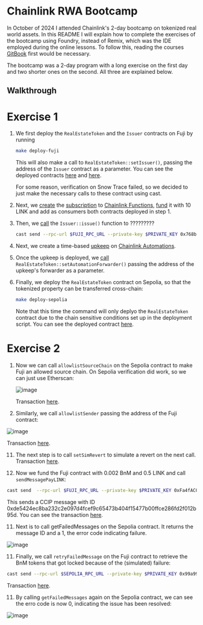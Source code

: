 # Chainlink RWA Bootcamp

In October of 2024 I attended Chainlink's 2-day bootcamp on tokenized real world assets. In this README I will explain how to complete the exercises of the bootcamp using Foundry, instead of Remix, which was the IDE employed during the online lessons. To follow this, reading the courses [GitBook](https://cll-devrel.gitbook.io/tokenized-rwa-bootcamp-2024) first would be necessary.

The bootcamp was a 2-day program with a long exercise on the first day and two shorter ones on the second. All three are explained below.

## Walkthrough

# Exercise 1

1. We first deploy the `RealEstateToken` and the `Issuer` contracts on Fuji by running 

   ```bash
   make deploy-fuji
   ```
   
   This will also make a call to `RealEstateToken::setIssuer()`, passing the address of the `Issuer` contract as a parameter.
   You can see the deployed contracts [here](https://testnet.snowtrace.io/address/0xD070e42168928faDA13acBD708281c64D5087A39/contract/43113/code?chainid=43113) and [here](0x768b85F01D666150968c0dB9C0F6538F0D274B00).

   For some reason, verification on Snow Trace failed, so we decided to just make the necessary calls to these contract using cast.

2. Next, we [create](https://testnet.snowtrace.io/tx/0x169aff0192084fe5a35aab7b98ec9609252f3fb57e0139c0b78614fd10d8f8dc) the [subscription](https://functions.chain.link/fuji/12946) to [Chainlink Functions](https://functions.chain.link/fuji/new), [fund](https://testnet.snowtrace.io/tx/0x9f4b6b141f8707e87fb3962e8214e2ef238256179aaa804eddb2bb2052c2a686) it with 10 LINK and add as consumers both contracts deployed in step 1.

3. Then, we [call](https://testnet.snowtrace.io/tx/0xb011236d30e2d77964abdab94ebc923671305da4bf88cf51f9acf9694aee5371) the `Issuer::issue()` function to ?????????

   ```bash
   cast send --rpc-url $FUJI_RPC_URL --private-key $PRIVATE_KEY 0x768b85F01D666150968c0dB9C0F6538F0D274B00 "issue(address,uint256,uint64,uint32,bytes32)" 0x31e0FacEa072EE621f22971DF5bAE3a1317E41A4 20 12946 300000 0x66756e2d6176616c616e6368652d66756a692d31000000000000000000000000
   ```
   
4. Next, we create a time-based [upkeep](https://automation.chain.link/fuji/30436671194206119093870703325584784783568175881191339496387692421682192750306) on [Chainlink Automations](https://automation.chain.link/).
5. Once the upkeep is deployed, we [call](https://testnet.snowtrace.io/tx/0x8caf8da5083a7ba943884ae06c799d8a0b63d9ab6d2c885229dd9fd7508c0393) `RealEstateToken::setAutomationForwarder()` passing the address of the upkeep's forwarder as a parameter.
8. Finally, we deploy the `RealEstateToken` contract on Sepolia, so that the tokenized property can be transferred cross-chain:

   ```bash
   make deploy-sepolia
   ```

   Note that this time the command will only deplyo the `RealEstateToken` contract due to the chain sensitive conditions set up in the deployment script. You can see the deployed contract [here](https://sepolia.etherscan.io/address/0x99a99feea7c519068c40385e50f07fb066360f01).

# Exercise 2

1. Now we can call `allowlistSourceChain` on the Sepolia contract to make Fuji an allowed source chain. On Sepolia verification did work, so we can just use Etherscan:
   
   ![image](https://github.com/user-attachments/assets/5e99a325-8c55-434d-a800-bd326c353c44)
   
   Transaction [here](https://sepolia.etherscan.io/tx/0x186ed6facbd1f0008315a586e4c133a65799336015e89c3574f699335c95a5e3).

10. Similarly, we call `allowlistSender` passing the address of the Fuji contract:

   ![image](https://github.com/user-attachments/assets/19f164a2-cd5b-4945-b443-f905045e85b9)
   
   Transaction [here](https://sepolia.etherscan.io/tx/0x04ab1237fb28396362cb1a450ebbcb53983c51848bfff943c3cb50dd5de72ca2).

11. The next step is to call `setSimRevert` to simulate a revert on the next call. Transaction [here](https://sepolia.etherscan.io/tx/0x9ff07f1119be3631b8a12462b5b4e95fa2ea4fbbcbeadbd3331346d964e26b6d).

12. Now we fund the Fuji contract with 0.002 BnM and 0.5 LINK and call `sendMessagePayLINK`:

   ```bash
   cast send  --rpc-url $FUJI_RPC_URL --private-key $PRIVATE_KEY 0xFa4fAC09d834ADb9e4457a64b420F26966d981a0 "sendMessagePayLINK(uint64,address,string,address,uint256)" 16015286601757825753 0x99a99feea7c519068c40385e50f07fb066360f01 "Hello World!" 0xD21341536c5cF5EB1bcb58f6723cE26e8D8E90e4 1000000000000000
   ```
   This sends a CCIP message with ID 0xde5424ec8ba232c2e097d4fcef9c65473b404f15477b00ffce286fd2f012b95d. You can see the transaction [here](https://testnet.snowtrace.io/tx/0x1532eeeb481049d16515bf15707924cfeebcc7225749cd35361c6b5ab0391cfe).

11. Next is to call getFailedMessages on the Sepolia contract. It returns the message ID and a 1, the error code indicating failure.

   ![image](https://github.com/user-attachments/assets/5fb7a808-03c8-47f8-987b-15c60eaa1b76)

11. Finally, we call `retryFailedMessage` on the Fuji contract to retrieve the BnM tokens that got locked because of the (simulated) failure:

   ```bash
   cast send --rpc-url $SEPOLIA_RPC_URL --private-key $PRIVATE_KEY 0x99a99feea7c519068c40385e50f07fb066360f01 "retryFailedMessage(bytes32,address)" 0xde5424ec8ba232c2e097d4fcef9c65473b404f15477b00ffce286fd2f012b95d 0xFa4fAC09d834ADb9e4457a64b420F26966d981a0
   ```
   
   Transaction [here](https://sepolia.etherscan.io/tx/0xac97dc83c3d47041ea9c2b967350769d8b5a5e6f74801475800ebc54a23ec6d9).

11. By calling `getFailedMessages` again on the Sepolia contract, we can see the erro code is now 0, indicating the issue has been resolved:

   ![image](https://github.com/user-attachments/assets/9a8ce246-cdbb-45a9-9552-f433e221dc10)
 

